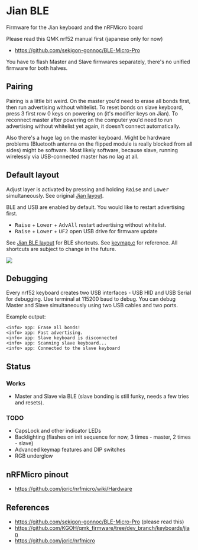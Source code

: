 # Jian BLE

Firmware for the Jian keyboard and the nRFMicro board

Please read this QMK nrf52 manual first (japanese only for now)

* https://github.com/sekigon-gonnoc/BLE-Micro-Pro

You have to flash Master and Slave firmwares separately, there's no unified firmware for both halves.

## Pairing

Pairing is a little bit weird. On the master you'd need to erase all bonds first, then run advertising without whitelist.
To reset bonds on slave keyboard, press 3 first row 0 keys on powering on (it's modifier keys on Jian).
To reconnect master after powering on the computer you'd need to run advertising without whitelist yet again, it doesn't connect automatically.

Also there's a huge lag on the master keyboard.
Might be hardware problems (Bluetooth antenna on the flipped module is really blocked from all sides) might be software.
Most likely software, because slave, running wirelessly via USB-connected master has no lag at all.

## Default layout

Adjust layer is activated by pressing and holding <kbd>Raise</kbd> and <kbd>Lower</kbd> simultaneously.
See original [Jian layout](http://www.keyboard-layout-editor.com/#/gists/4b6c2af67148f58ddd6c6b2976c4370f).

BLE and USB are enabled by default. You would like to restart advertising first.

* <kbd>Raise</kbd> + <kbd>Lower</kbd> + <kbd>AdvAll</kbd> restart advertising without whitelist.
* <kbd>Raise</kbd> + <kbd>Lower</kbd> + <kbd>UF2</kbd> open USB drive for firmware update

See [Jian BLE layout](http://www.keyboard-layout-editor.com/#/gists/3a6600e58e6d2e0e38c1bfa9e30988ec) for BLE shortcuts.
See [keymap.c](keymaps/default/keymap.c) for reference.
All shortcuts are subject to change in the future.

![](https://kle-render.herokuapp.com/api/3a6600e58e6d2e0e38c1bfa9e30988ec?2)

## Debugging

Every nrf52 keyboard creates two USB interfaces - USB HID and USB Serial for debugging.
Use terminal at 115200 baud to debug. You can debug Master and Slave simultaneously using two USB cables and two ports.

Example output:

```
<info> app: Erase all bonds!
<info> app: Fast advertising.
<info> app: Slave keyboard is disconnected
<info> app: Scanning slave keyboard...
<info> app: Connected to the slave keyboard
```



## Status

### Works

* Master and Slave via BLE (slave bonding is still funky, needs a few tries and resets).

### TODO

* CapsLock and other indicator LEDs
* Backlighting (flashes on init sequence for now, 3 times - master, 2 times - slave)
* Advanced keymap features and DIP switches
* RGB underglow

## nRFMicro pinout

* https://github.com/joric/nrfmicro/wiki/Hardware

## References

* https://github.com/sekigon-gonnoc/BLE-Micro-Pro (please read this)
* https://github.com/KGOH/qmk_firmware/tree/dev_branch/keyboards/jian
* https://github.com/joric/nrfmicro


